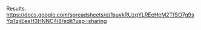 Results: https://docs.google.com/spreadsheets/d/1suvkRUzqYLREeHeM2TfSO7g9sYqTzjjEeeH3HNNC4i8/edit?usp=sharing
